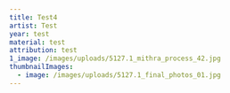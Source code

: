 ```yaml
---
title: Test4
artist: Test
year: test
material: test
attribution: test
1_image: /images/uploads/5127.1_mithra_process_42.jpg
thumbnailImages:
  - image: /images/uploads/5127.1_final_photos_01.jpg
---
```

